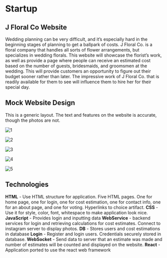 # Startup
## J Floral Co Website 
Wedding planning can be very difficult, and it’s especially hard in the beginning stages of planning to get a ballpark of costs. J Floral Co. is a floral company that handles all sorts of flower arrangements, but specializes in wedding florals. This website will showcase the florist’s work, as well as provide a page where people can receive an estimated cost based on the number of guests, bridesmaids, and groomsmen at the wedding. This will provide customers an opportunity to figure out their budget sooner rather than later. The impressive work of J Floral Co. that is readily available for them to see will influence them to hire her for their special day. 

## Mock Website Design 
This is a generic layout. The text and features on the website is accurate, though the photos are not. 


![1](https://github.com/jacjacattac/startup/assets/92479749/78995068-c16b-44e7-abaa-79350749b209)

![2](https://github.com/jacjacattac/startup/assets/92479749/bbd0f794-146c-4d2f-abb5-95436389e8f8)

![3](https://github.com/jacjacattac/startup/assets/92479749/8d53becd-8e03-4c43-bab5-b22cf22f4279)

![4](https://github.com/jacjacattac/startup/assets/92479749/36493528-82bd-4337-a468-9b29b39236b0)

![5](https://github.com/jacjacattac/startup/assets/92479749/268992c9-9415-4118-b306-8afd977c70e1)

## Technologies 
**HTML** - Use HTML structure for application. Five HTML pages. One for home page, one for login, one for cost estimation, one for contact info, one for an about page, and one for voting. Hyperlinks to choice artifact.
**CSS** - Use it for style, color, font, whitespace to make application look nice. 
**JavaScript** - Provides login and inputting data 
**WebService** - backend services for login and retrieving calculations for cost estimates. Connect to instagram server to display photos. 
**DB** - Stores users and cost estimations in database
**Login** - Register and login users. Credentials securely stored in database. 
**WebSocket** - Send data to server that an estimate was made and number of estimates will be counted and displayed on the website. 
**React** - Application ported to use the react web framework 
